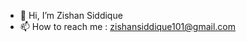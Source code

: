 - 👋 Hi, I’m Zishan Siddique
- 📫 How to reach me : zishansiddique101@gmail.com

<!---
kaagaj-bottle/kaagaj-bottle is a ✨ special ✨ repository because its `README.md` (this file) appears on your GitHub profile.
You can click the Preview link to take a look at your changes.
--->
